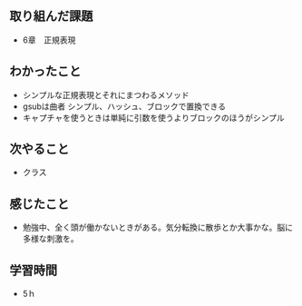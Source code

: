 ## 取り組んだ課題
- 6章　正規表現

## わかったこと
- シンプルな正規表現とそれにまつわるメソッド
- gsubは曲者 シンプル、ハッシュ、ブロックで置換できる
- キャプチャを使うときは単純に引数を使うよりブロックのほうがシンプル

## 次やること
- クラス

## 感じたこと
- 勉強中、全く頭が働かないときがある。気分転換に散歩とか大事かな。脳に多様な刺激を。

## 学習時間
- 5ｈ

